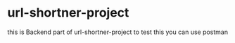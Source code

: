 # url-shortner-project
this is Backend part of url-shortner-project
to test this you can use postman 
